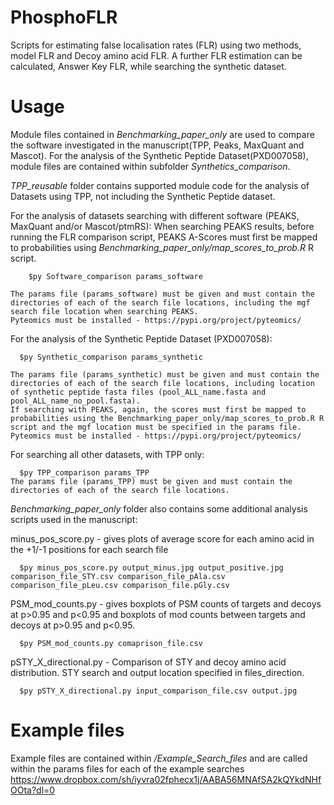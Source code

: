 # PhosphoFLR
Scripts for estimating false localisation rates (FLR) using two methods, model FLR and Decoy amino acid FLR. A further FLR estimation can be calculated, Answer Key FLR, while searching the synthetic dataset.

# Usage

Module files contained in *Benchmarking_paper_only* are used to compare the software investigated in the manuscript(TPP, Peaks, MaxQuant and Mascot). For the analysis of the Synthetic Peptide Dataset(PXD007058), module files are contained within subfolder *Synthetics_comparison*. 

*TPP_reusable* folder contains supported module code for the analysis of Datasets using TPP, not including the Synthetic Peptide dataset. 

For the analysis of datasets searching with different software (PEAKS, MaxQuant and/or Mascot/ptmRS):
	When searching PEAKS results, before running the FLR comparison script, PEAKS A-Scores must first be mapped to probabilities using *Benchmarking_paper_only/map_scores_to_prob.R* R script. 

	    $py Software_comparison params_software
    
    The params file (params_software) must be given and must contain the directories of each of the search file locations, including the mgf search file location when searching PEAKS. 
    Pyteomics must be installed - https://pypi.org/project/pyteomics/
	

For the analysis of the Synthetic Peptide Dataset (PXD007058):

      $py Synthetic_comparison params_synthetic
    
    The params file (params_synthetic) must be given and must contain the directories of each of the search file locations, including location of synthetic peptide fasta files (pool_ALL_name.fasta and pool_ALL_name_no_pool.fasta). 
    If searching with PEAKS, again, the scores must first be mapped to probabilities using the Benchmarking_paper_only/map_scores_to_prob.R R script and the mgf location must be specified in the params file.
    Pyteomics must be installed - https://pypi.org/project/pyteomics/
	
  
For searching all other datasets, with TPP only:

      $py TPP_comparison params_TPP	
    The params file (params_TPP) must be given and must contain the directories of each of the search file locations. 


*Benchmarking_paper_only* folder also contains some additional analysis scripts used in the manuscript:

minus_pos_score.py - gives plots of average score for each amino acid in the +1/-1 positions for each search file

	  $py minus_pos_score.py output_minus.jpg output_positive.jpg comparison_file_STY.csv comparison_file_pAla.csv comparison_file_pLeu.csv comparison_file.pGly.csv
	
PSM_mod_counts.py - gives boxplots of PSM counts of targets and decoys at p>0.95 and p<0.95 and boxplots of mod counts between targets and decoys at p>0.95 and p<0.95.

	  $py PSM_mod_counts.py comaprison_file.csv

pSTY_X_directional.py - Comparison of STY and decoy amino acid distribution. STY search and output location specified in files_direction.

	  $py pSTY_X_directional.py input_comparison_file.csv output.jpg
    
# Example files

Example files are contained within */Example_Search_files* and are called within the params files for each of the example searches
https://www.dropbox.com/sh/iyvra02fphecx1j/AABA56MNAfSA2kQYkdNHfOOta?dl=0
